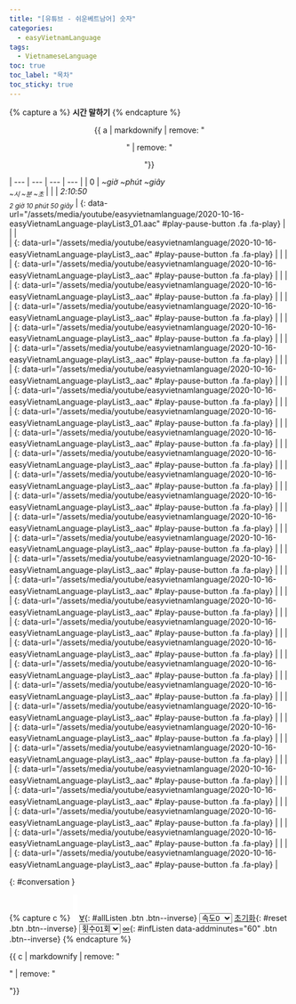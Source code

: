 ```yaml
---
title: "[유튜브 - 쉬운베트남어] 숫자"
categories:
  - easyVietnamLanguage
tags:
  - VietnameseLanguage
toc: true
toc_label: "목차"
toc_sticky: true
---
```


{% capture a %}
**시간 말하기**
{% endcapture %}
<div class="notice--danger" style="text-align: center;">
{{ a | markdownify | remove: "<p>" | remove: "</p>"}}
</div>

| --- | --- | --- | --- |
| 0 | *~giờ ~phút ~giây<br /><sub>~시 ~분 ~초</sub>* |
| | *2:10:50<br /><sub>2 giờ 10 phút 50 giây</sub>* | [](#){: data-url="/assets/media/youtube/easyvietnamlanguage/2020-10-16-easyVietnamLanguage-playList3_01.aac" #play-pause-button .fa .fa-play} |
| | *<br /><sub></sub>* | [](#){: data-url="/assets/media/youtube/easyvietnamlanguage/2020-10-16-easyVietnamLanguage-playList3_.aac" #play-pause-button .fa .fa-play} |
| | *<br /><sub></sub>* | [](#){: data-url="/assets/media/youtube/easyvietnamlanguage/2020-10-16-easyVietnamLanguage-playList3_.aac" #play-pause-button .fa .fa-play} |
| | *<br /><sub></sub>* | [](#){: data-url="/assets/media/youtube/easyvietnamlanguage/2020-10-16-easyVietnamLanguage-playList3_.aac" #play-pause-button .fa .fa-play} |
| | *<br /><sub></sub>* | [](#){: data-url="/assets/media/youtube/easyvietnamlanguage/2020-10-16-easyVietnamLanguage-playList3_.aac" #play-pause-button .fa .fa-play} |
| | *<br /><sub></sub>* | [](#){: data-url="/assets/media/youtube/easyvietnamlanguage/2020-10-16-easyVietnamLanguage-playList3_.aac" #play-pause-button .fa .fa-play} |
| | *<br /><sub></sub>* | [](#){: data-url="/assets/media/youtube/easyvietnamlanguage/2020-10-16-easyVietnamLanguage-playList3_.aac" #play-pause-button .fa .fa-play} |
| | *<br /><sub></sub>* | [](#){: data-url="/assets/media/youtube/easyvietnamlanguage/2020-10-16-easyVietnamLanguage-playList3_.aac" #play-pause-button .fa .fa-play} |
| | *<br /><sub></sub>* | [](#){: data-url="/assets/media/youtube/easyvietnamlanguage/2020-10-16-easyVietnamLanguage-playList3_.aac" #play-pause-button .fa .fa-play} |
| | *<br /><sub></sub>* | [](#){: data-url="/assets/media/youtube/easyvietnamlanguage/2020-10-16-easyVietnamLanguage-playList3_.aac" #play-pause-button .fa .fa-play} |
| | *<br /><sub></sub>* | [](#){: data-url="/assets/media/youtube/easyvietnamlanguage/2020-10-16-easyVietnamLanguage-playList3_.aac" #play-pause-button .fa .fa-play} |
| | *<br /><sub></sub>* | [](#){: data-url="/assets/media/youtube/easyvietnamlanguage/2020-10-16-easyVietnamLanguage-playList3_.aac" #play-pause-button .fa .fa-play} |
| | *<br /><sub></sub>* | [](#){: data-url="/assets/media/youtube/easyvietnamlanguage/2020-10-16-easyVietnamLanguage-playList3_.aac" #play-pause-button .fa .fa-play} |
| | *<br /><sub></sub>* | [](#){: data-url="/assets/media/youtube/easyvietnamlanguage/2020-10-16-easyVietnamLanguage-playList3_.aac" #play-pause-button .fa .fa-play} |
| | *<br /><sub></sub>* | [](#){: data-url="/assets/media/youtube/easyvietnamlanguage/2020-10-16-easyVietnamLanguage-playList3_.aac" #play-pause-button .fa .fa-play} |
| | *<br /><sub></sub>* | [](#){: data-url="/assets/media/youtube/easyvietnamlanguage/2020-10-16-easyVietnamLanguage-playList3_.aac" #play-pause-button .fa .fa-play} |
| | *<br /><sub></sub>* | [](#){: data-url="/assets/media/youtube/easyvietnamlanguage/2020-10-16-easyVietnamLanguage-playList3_.aac" #play-pause-button .fa .fa-play} |
| | *<br /><sub></sub>* | [](#){: data-url="/assets/media/youtube/easyvietnamlanguage/2020-10-16-easyVietnamLanguage-playList3_.aac" #play-pause-button .fa .fa-play} |
| | *<br /><sub></sub>* | [](#){: data-url="/assets/media/youtube/easyvietnamlanguage/2020-10-16-easyVietnamLanguage-playList3_.aac" #play-pause-button .fa .fa-play} |
| | *<br /><sub></sub>* | [](#){: data-url="/assets/media/youtube/easyvietnamlanguage/2020-10-16-easyVietnamLanguage-playList3_.aac" #play-pause-button .fa .fa-play} |
| | *<br /><sub></sub>* | [](#){: data-url="/assets/media/youtube/easyvietnamlanguage/2020-10-16-easyVietnamLanguage-playList3_.aac" #play-pause-button .fa .fa-play} |
| | *<br /><sub></sub>* | [](#){: data-url="/assets/media/youtube/easyvietnamlanguage/2020-10-16-easyVietnamLanguage-playList3_.aac" #play-pause-button .fa .fa-play} |
| | *<br /><sub></sub>* | [](#){: data-url="/assets/media/youtube/easyvietnamlanguage/2020-10-16-easyVietnamLanguage-playList3_.aac" #play-pause-button .fa .fa-play} |
| | *<br /><sub></sub>* | [](#){: data-url="/assets/media/youtube/easyvietnamlanguage/2020-10-16-easyVietnamLanguage-playList3_.aac" #play-pause-button .fa .fa-play} |
| | *<br /><sub></sub>* | [](#){: data-url="/assets/media/youtube/easyvietnamlanguage/2020-10-16-easyVietnamLanguage-playList3_.aac" #play-pause-button .fa .fa-play} |
| | *<br /><sub></sub>* | [](#){: data-url="/assets/media/youtube/easyvietnamlanguage/2020-10-16-easyVietnamLanguage-playList3_.aac" #play-pause-button .fa .fa-play} |
| | *<br /><sub></sub>* | [](#){: data-url="/assets/media/youtube/easyvietnamlanguage/2020-10-16-easyVietnamLanguage-playList3_.aac" #play-pause-button .fa .fa-play} |
| | *<br /><sub></sub>* | [](#){: data-url="/assets/media/youtube/easyvietnamlanguage/2020-10-16-easyVietnamLanguage-playList3_.aac" #play-pause-button .fa .fa-play} |
| | *<br /><sub></sub>* | [](#){: data-url="/assets/media/youtube/easyvietnamlanguage/2020-10-16-easyVietnamLanguage-playList3_.aac" #play-pause-button .fa .fa-play} |
| | *<br /><sub></sub>* | [](#){: data-url="/assets/media/youtube/easyvietnamlanguage/2020-10-16-easyVietnamLanguage-playList3_.aac" #play-pause-button .fa .fa-play} |
| | *<br /><sub></sub>* | [](#){: data-url="/assets/media/youtube/easyvietnamlanguage/2020-10-16-easyVietnamLanguage-playList3_.aac" #play-pause-button .fa .fa-play} |

{: #conversation } 

{% capture c %}
  ![](/assets/images/empty.png)
  [∀](#){: #allListen .btn .btn--inverse}
  <select id="playbackspeed">
    <option value="1.0">속도0</option>
    <option value="0.75">속도-1</option>
    <option value="0.5">속도-2</option>
  </select>
  [초기화](#){: #reset .btn .btn--inverse}
  <select id="ringsToPlay">
    <option value="1">횟수01회</option>
    <option value="2">횟수02회</option>
    <option value="3">횟수03회</option>
    <option value="4">횟수04회</option>
    <option value="5">횟수05회</option>
    <option value="7">횟수07회</option>
    <option value="10">횟수10회</option>
  </select>
  [∞](#){: #infListen data-addminutes="60" .btn .btn--inverse}
{% endcapture %}

<div id="fixedBtn">
  <div class="inner">
  {{ c | markdownify | remove: "<p>" | remove: "</p>"}}
  </div>
</div>

<div id="business0" style="display: none;"></div>